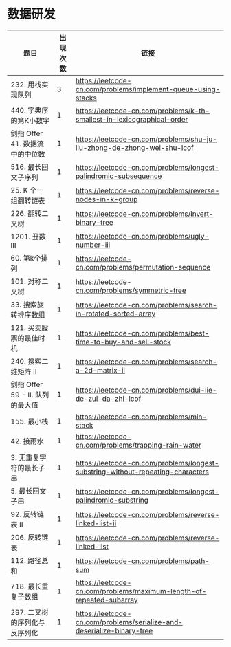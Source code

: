 # 数据研发
|题目|出现次数|链接|
|-|-|-|
|232. 用栈实现队列|3|https://leetcode-cn.com/problems/implement-queue-using-stacks|
|440. 字典序的第K小数字|1|https://leetcode-cn.com/problems/k-th-smallest-in-lexicographical-order|
|剑指 Offer 41. 数据流中的中位数|1|https://leetcode-cn.com/problems/shu-ju-liu-zhong-de-zhong-wei-shu-lcof|
|516. 最长回文子序列|1|https://leetcode-cn.com/problems/longest-palindromic-subsequence|
|25. K 个一组翻转链表|1|https://leetcode-cn.com/problems/reverse-nodes-in-k-group|
|226. 翻转二叉树|1|https://leetcode-cn.com/problems/invert-binary-tree|
|1201. 丑数 III|1|https://leetcode-cn.com/problems/ugly-number-iii|
|60. 第k个排列|1|https://leetcode-cn.com/problems/permutation-sequence|
|101. 对称二叉树|1|https://leetcode-cn.com/problems/symmetric-tree|
|33. 搜索旋转排序数组|1|https://leetcode-cn.com/problems/search-in-rotated-sorted-array|
|121. 买卖股票的最佳时机|1|https://leetcode-cn.com/problems/best-time-to-buy-and-sell-stock|
|240. 搜索二维矩阵 II|1|https://leetcode-cn.com/problems/search-a-2d-matrix-ii|
|剑指 Offer 59 - II. 队列的最大值|1|https://leetcode-cn.com/problems/dui-lie-de-zui-da-zhi-lcof|
|155. 最小栈|1|https://leetcode-cn.com/problems/min-stack|
|42. 接雨水|1|https://leetcode-cn.com/problems/trapping-rain-water|
|3. 无重复字符的最长子串|1|https://leetcode-cn.com/problems/longest-substring-without-repeating-characters|
|5. 最长回文子串|1|https://leetcode-cn.com/problems/longest-palindromic-substring|
|92. 反转链表 II|1|https://leetcode-cn.com/problems/reverse-linked-list-ii|
|206. 反转链表|1|https://leetcode-cn.com/problems/reverse-linked-list|
|112. 路径总和|1|https://leetcode-cn.com/problems/path-sum|
|718. 最长重复子数组|1|https://leetcode-cn.com/problems/maximum-length-of-repeated-subarray|
|297. 二叉树的序列化与反序列化|1|https://leetcode-cn.com/problems/serialize-and-deserialize-binary-tree|